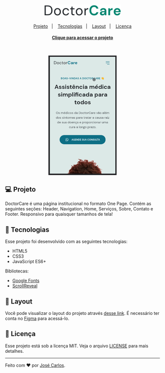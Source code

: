 <h1 align="center">
  <img alt="doctor care logo" title="beauty salon" src="/assets/Logo.svg" width="250px" />
</h1>

<p align="center">
<a href="#-projeto">Projeto</a>&nbsp;&nbsp;&nbsp;|&nbsp;&nbsp;&nbsp;
  <a href="#-tecnologias">Tecnologias</a>&nbsp;&nbsp;&nbsp;|&nbsp;&nbsp;&nbsp;
  <a href="#-layout">Layout</a>&nbsp;&nbsp;&nbsp;|&nbsp;&nbsp;&nbsp;
  <a href="#-licença">Licença</a>
</p>

<h4 align="center"><a href="https://carlos3274.github.io/DoctorCare/">Clique para acessar o projeto</a></h4>
<br>
<p align="center">
  <img alt="Preview" src="/assets/doctor-care.gif" width="222" height="388">
</p>

## 💻 Projeto

DoctorCare é uma página institucional no formato One Page. Contém as seguintes seções: Header, Navigation, Home, Serviços, Sobre, Contato e Footer. Responsivo para quaisquer tamanhos de tela!

## 🚀 Tecnologias

Esse projeto foi desenvolvido com as seguintes tecnologias:

- HTML5
- CSS3
- JavaScript ES6+

Bibliotecas:

- [Google Fonts](https://fonts.google.com/)
- [ScrollReveal](https://scrollrevealjs.org)

## 🔖 Layout

Você pode visualizar o layout do projeto através [desse link](https://www.figma.com/file/hNEDYbRHbgbDZOjEZT0ZE7/DoctorCare). É necessário ter conta no [Figma](https://figma.com) para acessá-lo.

## 📝 Licença

Esse projeto está sob a licença MIT. Veja o arquivo [LICENSE](LICENSE) para mais detalhes.

---

Feito com ♥ por [José Carlos](https://www.linkedin.com/in/zecapontes/).
